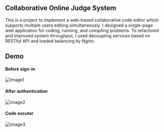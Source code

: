 ## Collaborative Online Judge System
This is a project to implement a web-based collaborative code editor which supports multiple users editing simultaneously. 
I designed a single-page web application for coding, running, and compiling problems. 
To refactored and improved system throughput, I used decoupling services based on RESTful API and loaded balancing by Nginx. 

## Demo 
#### Before sign-in
![image1](https://raw.githubusercontent.com/yogazh25/COJ/master/assets/sign-in.png)
#### After authentication
![image2](https://raw.githubusercontent.com/yogazh25/COJ/master/assets/managePro.png)
#### Code excutor 
![image3](https://raw.githubusercontent.com/yogazh25/COJ/master/assets/problem-details.png)
